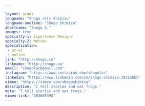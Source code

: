 ```yaml
---

layout: grads
longname: "Shogo <br> Shimizu"
longname-oneline: "Shogo Shimizu"
shortname: "Shogo S."
images: true
specialty-1: Experience Design/
specialty-2: Motion
specialization:
 - ux-ui
 - motion
link: "http://shogo.ca"
linkname: "http://shogo.ca"
email: "shogoluc@gmail.com"
instagram: "https://www.instagram.com/shogoluc"
linkedin: "https://www.linkedin.com/in/shogo-shimizu-39319bb5"
vimeo: "https://vimeo.com/shogoshimizu"
description: "I tell stories and eat frogs."
meta: "I tell stories and eat frogs."
vimeo-link: "163605394"
---
```

